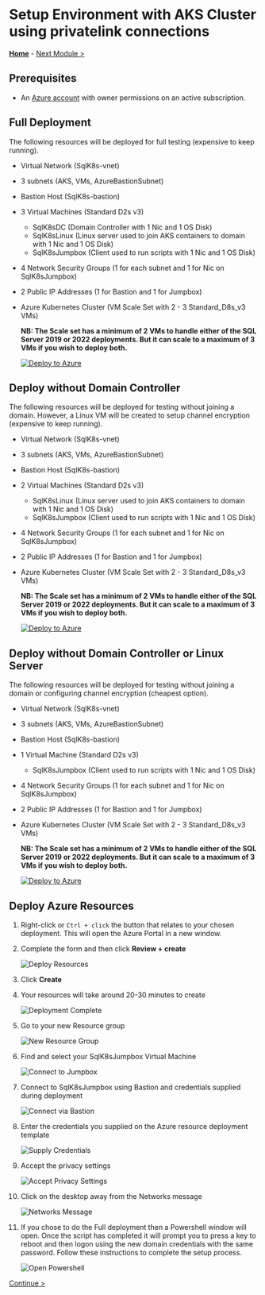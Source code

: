 # Setup Environment with AKS Cluster using privatelink connections

**[Home](../README.md)** - [Next Module >](../modules/kerberos.md)

## Prerequisites

* An [Azure account](https://azure.microsoft.com/free/) with owner permissions on an active subscription.

## Full Deployment

The following resources will be deployed for full testing (expensive to keep running).

* Virtual Network (SqlK8s-vnet)
* 3 subnets (AKS, VMs, AzureBastionSubnet)
* Bastion Host (SqlK8s-bastion)
* 3 Virtual Machines (Standard D2s v3)
    * SqlK8sDC (Domain Controller with 1 Nic and 1 OS Disk)
    * SqlK8sLinux (Linux server used to join AKS containers to domain with 1 Nic and 1 OS Disk)
    * SqlK8sJumpbox (Client used to run scripts with 1 Nic and 1 OS Disk)
* 4 Network Security Groups (1 for each subnet and 1 for Nic on SqlK8sJumpbox)
* 2 Public IP Addresses (1 for Bastion and 1 for Jumpbox)
* Azure Kubernetes Cluster (VM Scale Set with 2 - 3 Standard_D8s_v3 VMs)

    **NB: The Scale set has a minimum of 2 VMs to handle either of the SQL Server 2019 or 2022 deployments.  But it can scale to a maximum of 3 VMs if you wish to deploy both.** 

    [![Deploy to Azure](https://aka.ms/deploytoazurebutton)](https://portal.azure.com/#create/Microsoft.Template/uri/https%3A%2F%2Fraw.githubusercontent.com%2FBobbyH49%2FSQLServerk8s%2Fmain%2Ftemplates%2FFullsetup.json)

## Deploy without Domain Controller

The following resources will be deployed for testing without joining a domain.  However, a Linux VM will be created to setup channel encryption (expensive to keep running).

* Virtual Network (SqlK8s-vnet)
* 3 subnets (AKS, VMs, AzureBastionSubnet)
* Bastion Host (SqlK8s-bastion)
* 2 Virtual Machines (Standard D2s v3)
    * SqlK8sLinux (Linux server used to join AKS containers to domain with 1 Nic and 1 OS Disk)
    * SqlK8sJumpbox (Client used to run scripts with 1 Nic and 1 OS Disk)
* 4 Network Security Groups (1 for each subnet and 1 for Nic on SqlK8sJumpbox)
* 2 Public IP Addresses (1 for Bastion and 1 for Jumpbox)
* Azure Kubernetes Cluster (VM Scale Set with 2 - 3 Standard_D8s_v3 VMs)

    **NB: The Scale set has a minimum of 2 VMs to handle either of the SQL Server 2019 or 2022 deployments.  But it can scale to a maximum of 3 VMs if you wish to deploy both.** 

    [![Deploy to Azure](https://aka.ms/deploytoazurebutton)](https://portal.azure.com/#create/Microsoft.Template/uri/https%3A%2F%2Fraw.githubusercontent.com%2FBobbyH49%2FSQLServerk8s%2Fmain%2Ftemplates%2FNoDCsetup.json)

## Deploy without Domain Controller or Linux Server

The following resources will be deployed for testing without joining a domain or configuring channel encryption (cheapest option).

* Virtual Network (SqlK8s-vnet)
* 3 subnets (AKS, VMs, AzureBastionSubnet)
* Bastion Host (SqlK8s-bastion)
* 1 Virtual Machine (Standard D2s v3)
    * SqlK8sJumpbox (Client used to run scripts with 1 Nic and 1 OS Disk)
* 4 Network Security Groups (1 for each subnet and 1 for Nic on SqlK8sJumpbox)
* 2 Public IP Addresses (1 for Bastion and 1 for Jumpbox)
* Azure Kubernetes Cluster (VM Scale Set with 2 - 3 Standard_D8s_v3 VMs)

    **NB: The Scale set has a minimum of 2 VMs to handle either of the SQL Server 2019 or 2022 deployments.  But it can scale to a maximum of 3 VMs if you wish to deploy both.** 

    [![Deploy to Azure](https://aka.ms/deploytoazurebutton)](https://portal.azure.com/#create/Microsoft.Template/uri/https%3A%2F%2Fraw.githubusercontent.com%2FBobbyH49%2FSQLServerk8s%2Fmain%2Ftemplates%2FNoLinuxsetup.json)

## Deploy Azure Resources

1. Right-click or `Ctrl + click` the button that relates to your chosen deployment.  This will open the Azure Portal in a new window.

2. Complete the form and then click **Review + create**

    ![Deploy Resources](media/DeployResources.jpg)

3. Click **Create**

4. Your resources will take around 20-30 minutes to create

    ![Deployment Complete](media/DeploymentComplete.jpg)

5. Go to your new Resource group

    ![New Resource Group](media/NewResourceGroup.jpg)

6. Find and select your SqlK8sJumpbox Virtual Machine

    ![Connect to Jumpbox](media/ConnectToJumpbox.jpg)

7. Connect to SqlK8sJumpbox using Bastion and credentials supplied during deployment

    ![Connect via Bastion](media/ConnectViaBastion.jpg)

8. Enter the credentials you supplied on the Azure resource deployment template

    ![Supply Credentials](media/SupplyCredentials.jpg)

9. Accept the privacy settings

    ![Accept Privacy Settings](media/AcceptPrivacySettings.jpg)

10. Click on the desktop away from the Networks message

    ![Networks Message](media/NetworksMessage.jpg)

11. If you chose to do the Full deployment then a Powershell window will open.  Once the script has completed it will prompt you to press a key to reboot and then logon using the new domain credentials with the same password.  Follow these instructions to complete the setup process.

    ![Open Powershell](media/OpenPowershell.jpg)

[Continue >](../modules/kerberos.md)
